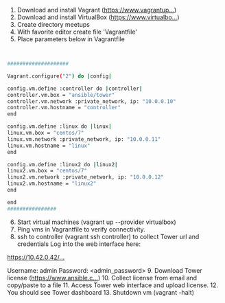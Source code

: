 1. Download and install Vagrant (https://www.vagrantup...­)
2. Download and install VirtualBox (https://www.virtualbo...­)
3. Create directory meetups
4. With favorite editor create file 'Vagrantfile'
5. Place parameters below in Vagrantfile

``` bash


####################

Vagrant.configure("2") do |config|

config.vm.define :controller do |controller|
controller.vm.box = "ansible/tower"
controller.vm.network :private_network, ip: "10.0.0.10"
controller.vm.hostname = "controller"
end

config.vm.define :linux do |linux|
linux.vm.box = "centos/7"
linux.vm.network :private_network, ip: "10.0.0.11"
linux.vm.hostname = "linux"
end

config.vm.define :linux2 do |linux2|
linux2.vm.box = "centos/7"
linux2.vm.network :private_network, ip: "10.0.0.12"
linux2.vm.hostname = "linux2"
end

end
################

```

6. Start virtual machines (vagrant up --provider virtualbox)
7. Ping vms in Vagrantfile to verify connectivity.
8. ssh to controller (vagrant ssh controller) to collect Tower url and credentials
Log into the web interface here:

https://10.42.0.42/...­

Username: admin
Password: <admin_password>
9. Download Tower license (https://www.ansible.c...­)
10. Collect license from email and copy/paste to a file
11. Access Tower web interface and upload license.
12. You should see Tower dashboard
13. Shutdown vm (vagrant -halt)

